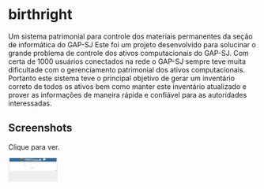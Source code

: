 # birthright
Um sistema patrimonial para controle dos materiais permanentes da seção de informática do GAP-SJ
Este foi um projeto desenvolvido para solucinar o grande problema de controle dos ativos computacionais do GAP-SJ. Com certa de 1000 usuários conectados na rede o GAP-SJ sempre teve muita dificultade com o gerenciamento patrimonial dos ativos computacionais.
Portanto este sistema teve o principal objetivo de gerar um inventário correto de todos os ativos bem como manter este inventário atualizado e prover as informações de maneira rápida e confiável para as autoridades interessadas.

Screenshots
-----------

Clique para ver.

[![Tela de Login](https://github.com/diogoroman/birthright/blob/master/webroot/files/printscreen(1)-sm.png)](https://github.com/diogoroman/birthright/blob/master/webroot/files/printscreen(1).jpeg?raw=true "Tela de Login")
